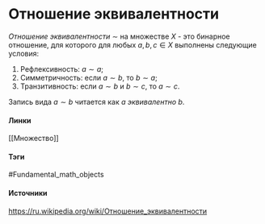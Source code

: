 # Отношение эквивалентности
*Отношение эквивалентности* $\sim$ на множестве $X$ - это бинарное отношение, для которого для любых $a,b,c\in X$ выполнены следующие условия:
1. Рефлексивность: $a\sim a$;
2. Симметричность: если $a\sim b$, то $b\sim a$;
3. Транзитивность: если $a\sim b$ и $b\sim c$, то $a\sim c$.

Запись вида $a\sim b$ читается как *$a$ эквивалентно $b$*.
#### Линки
 [[Множество]]
#### Тэги
 #Fundamental_math_objects 
#### Источники
https://ru.wikipedia.org/wiki/Отношение_эквивалентности